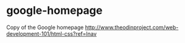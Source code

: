 # google-homepage
Copy of the Google homepage
http://www.theodinproject.com/web-development-101/html-css?ref=lnav